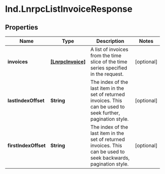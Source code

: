 # lnd.LnrpcListInvoiceResponse

## Properties

Name | Type | Description | Notes
------------ | ------------- | ------------- | -------------
**invoices** | [**[LnrpcInvoice]**](LnrpcInvoice.md) | A list of invoices from the time slice of the time series specified in the request. | [optional] 
**lastIndexOffset** | **String** | The index of the last item in the set of returned invoices. This can be used to seek further, pagination style. | [optional] 
**firstIndexOffset** | **String** | The index of the last item in the set of returned invoices. This can be used to seek backwards, pagination style. | [optional] 



